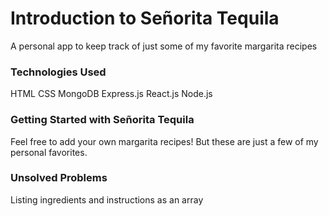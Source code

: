 # Introduction to Señorita Tequila

A personal app to keep track of just some of my favorite margarita recipes

### Technologies Used

HTML
CSS
MongoDB
Express.js
React.js
Node.js

### Getting Started with Señorita Tequila

Feel free to add your own margarita recipes! But these are just a few of my personal favorites.

### Unsolved Problems

Listing ingredients and instructions as an array